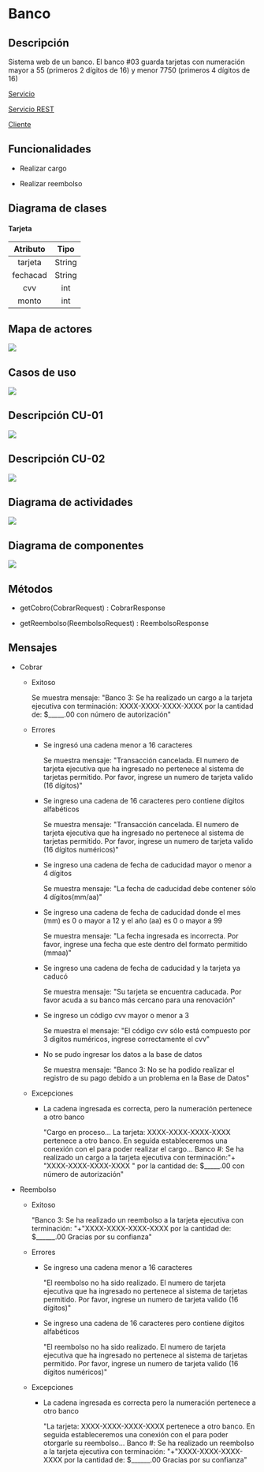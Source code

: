 # Banco

## Descripción

Sistema web de un banco.
El banco #03 guarda tarjetas con numeración mayor a 55 (primeros 2 dígitos de 16) y menor 7750 (primeros 4 dígitos de 16)

[Servicio](http://3.83.142.54:8080/ws/banco.wsdl)

[Servicio REST](http://3.83.142.54:8080/banco/pagos)

[Cliente](http://3.83.142.54/Aerolinea/html/destinos.html)

## Funcionalidades

- Realizar cargo

- Realizar reembolso

## Diagrama de clases

#### Tarjeta

| Atributo |  Tipo  |
| :------: | :----: |
| tarjeta  | String |
| fechacad | String |
|   cvv    |  int   |
|  monto   |  int   |

## Mapa de actores

![](https://github.com/Vaalu-18/Banco/blob/master/imagenes/mapaactores.png)

## Casos de uso

![](https://github.com/Vaalu-18/Banco/blob/master/imagenes/casosdeuso.png)

## Descripción CU-01

![](https://github.com/Vaalu-18/Banco/blob/master/imagenes/casodeusouno.png)

## Descripción CU-02

![](https://github.com/Vaalu-18/Banco/blob/master/imagenes/casodeusodos.png)

## Diagrama de actividades

![](https://github.com/Vaalu-18/Banco/blob/master/imagenes/diagramadeactividades.png)

## Diagrama de componentes

![](https://github.com/Vaalu-18/Banco/blob/master/imagenes/diagramadecomponentes.png)

## Métodos

- getCobro(CobrarRequest) : CobrarResponse

- getReembolso(ReembolsoRequest) : ReembolsoResponse

## Mensajes

- Cobrar

  - Exitoso

    Se muestra mensaje: "Banco 3: Se ha realizado un cargo a la tarjeta ejecutiva con terminación: XXXX-XXXX-XXXX-XXXX por la cantidad de: $_____.00 con número de autorización"

  - Errores

    - Se ingresó una cadena menor a 16 caracteres

      Se muestra mensaje: "Transacción cancelada. El numero de tarjeta ejecutiva que ha ingresado no pertenece al sistema de tarjetas permitido. Por favor, ingrese un numero de tarjeta valido (16 dígitos)"

    - Se ingreso una cadena de 16 caracteres pero contiene dígitos alfabéticos

      Se muestra mensaje: "Transacción cancelada. El numero de tarjeta ejecutiva que ha ingresado no pertenece al sistema de tarjetas permitido. Por favor, ingrese un numero de tarjeta valido (16 dígitos numéricos)"
      
    - Se ingreso una cadena de fecha de caducidad mayor o menor a 4 dígitos

      Se muestra mensaje: "La fecha de caducidad debe contener sólo 4 dígitos(mm/aa)"

    - Se ingreso una cadena de fecha de caducidad donde el mes (mm) es 0 o mayor a 12 y el año (aa) es 0 o mayor a 99

      Se muestra mensaje: "La fecha ingresada es incorrecta. Por favor, ingrese una fecha que este dentro del formato permitido (mmaa)" 

    - Se ingreso una cadena de fecha de caducidad y la tarjeta ya caducó

      Se muestra mensaje: "Su tarjeta se encuentra caducada. Por favor acuda a su banco más cercano para una renovación"

    - Se ingreso un código cvv mayor o menor a 3

      Se muestra el mensaje: "El código cvv sólo está compuesto por 3 digitos numéricos, ingrese correctamente el cvv"

    - No se pudo ingresar los datos a la base de datos

      Se muestra mensaje: "Banco 3: No se ha podido realizar el registro de su pago debido a un problema en la Base de Datos"

  - Excepciones

    - La cadena ingresada es correcta, pero la numeración pertenece a otro banco

      "Cargo en proceso... La tarjeta: XXXX-XXXX-XXXX-XXXX pertenece a otro banco. En seguida estableceremos una conexión con el para poder realizar el cargo... Banco #: Se ha realizado un cargo a la tarjeta ejecutiva con terminación:"+ "XXXX-XXXX-XXXX-XXXX " por la cantidad de: $_____.00 con número de autorización"

- Reembolso

  - Exitoso

    "Banco 3: Se ha realizado un reembolso a la tarjeta ejecutiva con terminación: "+"XXXX-XXXX-XXXX-XXXX por la cantidad de: $______.00  Gracias por su confianza"

  - Errores

    - Se ingreso una cadena menor a 16 caracteres

      "El reembolso no ha sido realizado. El numero de tarjeta ejecutiva que ha ingresado no pertenece al sistema de tarjetas permitido. Por favor, ingrese un numero de tarjeta valido (16 dígitos)"

    - Se ingreso una cadena de 16 caracteres pero contiene dígitos alfabéticos

      "El reembolso no ha sido realizado. El numero de tarjeta ejecutiva que ha ingresado no pertenece al sistema de tarjetas permitido. Por favor, ingrese un numero de tarjeta valido (16 dígitos numéricos)"

  - Excepciones

    - La cadena ingresada es correcta pero la numeración pertenece a otro banco

      "La tarjeta: XXXX-XXXX-XXXX-XXXX pertenece a otro banco. En seguida estableceremos una conexión con el para poder otorgarle su reembolso... Banco #: Se ha realizado un reembolso a la tarjeta ejecutiva con terminación: "+"XXXX-XXXX-XXXX-XXXX por la cantidad de: $______.00 Gracias por su confianza"

      
